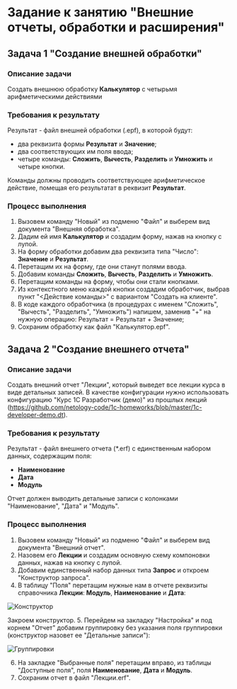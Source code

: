 # Задание к занятию "Внешние отчеты, обработки и расширения"

## Задача 1 "Создание внешней обработки"

### Описание задачи
Создать внешнюю обработку **Калькулятор** с четырьмя арифметическими действиями

### Требования к результату
Результат - файл внешней обработки (.epf), в которой будут:
- два реквизита формы **Результат** и **Значение**;
- два соответствующих им поля ввода;
- четыре команды: **Сложить**, **Вычесть**, **Разделить** и **Умножить** и четыре кнопки.

Команды должны проводить соответствующее арифметическое действие, помещая его результатат в реквизит **Результат**.

### Процесс выполнения
1. Вызовем команду "Новый" из подменю "Файл" и выберем вид документа "Внешняя обработка".
2. Дадим ей имя **Калькулятор** и создадим форму, нажав на кнопку с лупой.
3. На форму обработки добавим два реквизита типа "Число": **Значение** и **Результат**.
4. Перетащим их на форму, где они станут полями ввода.
5. Добавим команды **Сложить**, **Вычесть**, **Разделить** и **Умножить**.
6. Перетащим команды на форму, чтобы они стали кнопками.
7. Из контекстного меню каждой кнопки создадим обработчик, выбрав пункт "<Действие команды>" с вариантом "Создать на клиенте".
8. В коде каждого обработчика (в процедурах с именем "Сложить", "Вычесть", "Разделить", "Умножить") напишем, заменив "+" на нужную операцию:
    Результат = Результат + Значение;
9. Сохраним обработку как файл "Калькулятор.epf".

## Задача 2 "Создание внешнего отчета"

### Описание задачи
Создать внешний отчет "Лекции", который выведет все лекции курса в виде детальных записей. В качестве конфигурации нужно использовать конфигурацию "Курс 1С Разработчик (демо)" из прошлых лекций (https://github.com/netology-code/1c-homeworks/blob/master/1c-developer-demo.dt).

### Требования к результату
Результат - файл внешнего отчета (*.erf) с единственным набором данных, содержащим поля:
- **Наименование**
- **Дата**
- **Модуль**

Отчет должен выводить детальные записи с колонками "Наименование", "Дата" и "Модуль".

### Процесс выполнения
1. Вызовем команду "Новый" из подменю "Файл" и выберем вид документа "Внешний отчет". 
2. Назовем его **Лекции** и создадим основную схему компоновки данных, нажав на кнопку с лупой.
3. Добавим единственный набор данных типа **Запрос** и откроем "Конструктор запроса".
4. В таблицу "Поля" перетащим нужные нам в отчете реквизиты справочника **Лекции**: **Модуль**, **Наименование** и **Дата**:

![Конструктор](https://github.com/netology-code/1c-homeworks/blob/master/homework-1-6-1.png)

Закроем конструктор.
5. Перейдем на закладку "Настройка" и под корнем "Отчет" добавим группировку без указания поля группировки (конструктор назовет ее "Детальные записи"):

![Группировки](https://github.com/netology-code/1c-homeworks/blob/master/homework-1-6-2.png)

6. На закладке "Выбранные поля" перетащим вправо, из таблицы "Доступные поля", поля **Наименование**, **Дата** и **Модуль**.
7. Сохраним отчет в файл "Лекции.erf".
